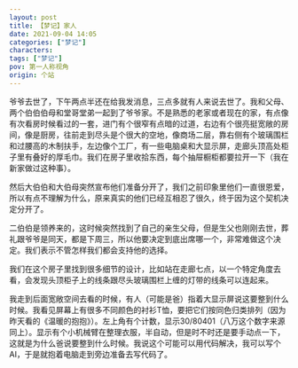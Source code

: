 ```yaml
---
layout: post
title: 【梦记】家人
date: 2021-09-04 14:05
categories: ["梦记"]
characters: 
tags: ["梦记"]
pov: 第一人称视角
origin: 个站
---
```


爷爷去世了，下午两点半还在给我发消息，三点多就有人来说去世了。我和父母、两个伯伯伯母和堂哥堂弟一起到了爷爷家。不是熟悉的老家或者现在的家，有点像有次看房时候看过的一套，进门有个很窄有点暗的过道，右边有个很亮挺宽敞的房间，像是厨房，往前走到尽头是个很大的空地，像商场二层，靠右侧有个玻璃围栏和过腰高的木制扶手，左边像个工厂，有一些电脑桌和大显示屏，走廊头顶高处柜子里有叠好的厚毛巾。我们在房子里收拾东西，每个抽屉橱柜都要拉开一下（我在新家做过这种事）。

然后大伯伯和大伯母突然宣布他们准备分开了，我们之前印象里他们一直很恩爱，所以有点不理解为什么，原来真实的他们已经互相忍了很久，终于因为这个契机决定分开了。

二伯伯是领养来的，这时候突然找到了自己的亲生父母，但是生父也刚刚去世，葬礼跟爷爷是同天，都是下周三，所以他要决定到底出席哪一个，非常难做这个决定。我们表示不管怎样我们都会支持他的选择。

我们在这个房子里找到很多细节的设计，比如站在走廊七点，以一个特定角度去看，会发现头顶柜子上的线条跟尽头玻璃围栏上缠的灯带的线条可以连起来。

我走到后面宽敞空间去看的时候，有人（可能是爸）指着大显示屏说这要整到什么时候。我看见屏幕上有很多不同颜色的衬衫T恤，要把它们按同色归类排列（因为昨天看的《温暖的抱抱》）。左上角有个计数，显示30/80401（八万这个数字来源同上）。显示有个小机械臂在整理衣服，半自动，但是时不时还是要手动点一下，这就是为什么爸说要整到什么时候。我说这个可能可以用代码解决，我可以写个AI，于是就抱着电脑走到旁边准备去写代码了。

